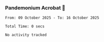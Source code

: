 ### Pandemonium Acrobat 🤸

<!--START_SECTION:waka-->

```all_time
From: 09 October 2025 - To: 16 October 2025

Total Time: 0 secs

No activity tracked
```

<!--END_SECTION:waka-->
